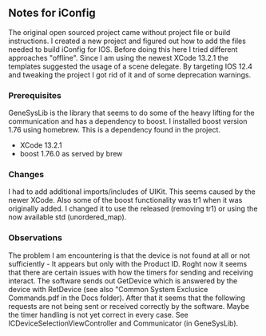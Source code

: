 ## Notes for iConfig

The original open sourced project came without project file or build instructions.
I created a new project and figured out how to add the files needed to build iConfig for IOS. Before doing this here I tried different approaches "offline". Since I am using the newest XCode 13.2.1 the templates suggested the usage of a scene delegate. By targeting IOS 12.4 and tweaking the project I got rid of it and of some deprecation warnings. 
### Prerequisites
GeneSysLib is the library that seems to do some of the heavy lifting for the communication and has a dependency to boost. I installed boost version 1.76 using homebrew. This is a dependency found in the project.
- XCode 13.2.1
- boost 1.76.0 as served by brew
### Changes
I had to add additional imports/includes of UIKit. This seems caused by the newer XCode. Also some of the boost functionality was tr1 when it was originally added. I changed it to use the released (removing tr1) or using the now available std (unordered_map). 
### Observations
The problem I am encountering is that the device is not found at all or not sufficiently - It appears but only with the Product ID. 
Roght now it seems that there are certain issues with how the timers for sending and receiving interact. 
The software sends out GetDevice which is answered by the device with RetDevice (see also "Common System Exclusice Commands.pdf in the Docs folder). After that it seems that the following requests are not being sent or received correctly by the software. Maybe the timer handling is not yet correct in every case. See ICDeviceSelectionViewController and Communicator (in GeneSysLib).


